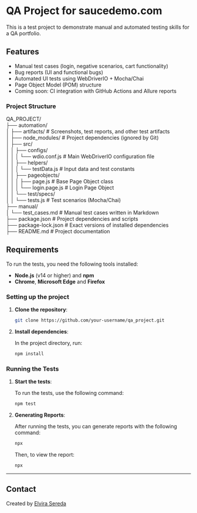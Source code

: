 # QA Project for saucedemo.com

This is a test project to demonstrate manual and automated testing skills for a QA portfolio.

## Features

- Manual test cases (login, negative scenarios, cart functionality)
- Bug reports (UI and functional bugs)
- Automated UI tests using WebDriverIO + Mocha/Chai
- Page Object Model (POM) structure
- Coming soon: CI integration with GitHub Actions and Allure reports

### Project Structure
QA_PROJECT/  
├── automation/  
│ ├── artifacts/ # Screenshots, test reports, and other test artifacts  
│ ├── node_modules/ # Project dependencies (ignored by Git)  
│ ├── src/  
│ │ ├── configs/  
│ │ │ └── wdio.conf.js # Main WebDriverIO configuration file  
│ │ ├── helpers/  
│ │ │ └── testData.js # Input data and test constants  
│ │ ├── pageobjects/  
│ │ │ ├── page.js # Base Page Object class  
│ │ │ └── login.page.js # Login Page Object  
│ │ └── test/specs/  
│ │ └── tests.js # Test scenarios (Mocha/Chai)  
├── manual/  
│ └── test_cases.md # Manual test cases written in Markdown  
├── package.json # Project dependencies and scripts  
├── package-lock.json # Exact versions of installed dependencies  
├── README.md # Project documentation  

## Requirements
To run the tests, you need the following tools installed:

- **Node.js** (v14 or higher) and **npm**
- **Chrome**, **Microsoft Edge** and **Firefox**

### Setting up the project

1. **Clone the repository**:

    ```bash
    git clone https://github.com/your-username/qa_project.git
    ```

2. **Install dependencies**:

    In the project directory, run:

    ```bash
    npm install
    ```

### Running the Tests

1. **Start the tests**:

    To run the tests, use the following command:

    ```bash
    npm test
    ```

2. **Generating Reports**:

    After running the tests, you can generate reports with the following command:

    ```bash
    npx
    ```

    Then, to view the report:

    ```bash
    npx
    ```

---
## Contact

Created by [Elvira Sereda][def]

[def]: https://github.com/Elwircha